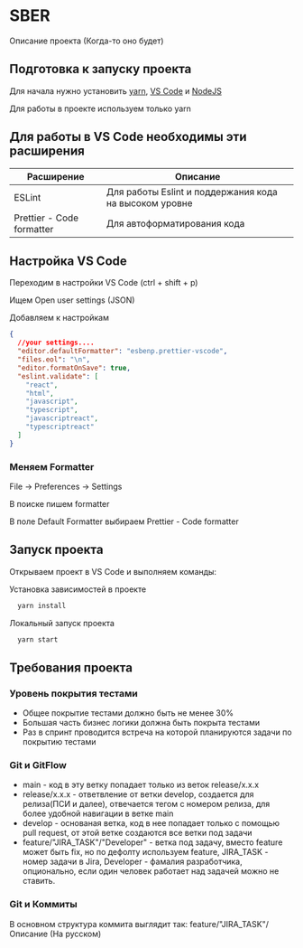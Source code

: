# SBER

Описание проекта (Когда-то оно будет)

## Подготовка к запуску проекта

Для начала нужно установить [yarn](sberusersoft), [VS Code](sberusersoft) и [NodeJS](sberusersoft)

Для работы в проекте используем только yarn

## Для работы в VS Code необходимы эти расширения

| Расширение                | Описание                                               |
| ------------------------- | ------------------------------------------------------ |
| ESLint                    | Для работы Eslint и поддержания кода на высоком уровне |
| Prettier - Code formatter | Для автоформатирования кода                            |

## Настройка VS Code

Переходим в настройки VS Code (ctrl + shift + p)

Ищем Open user settings (JSON)

Добавляем к настройкам

```json
{
  //your settings....
  "editor.defaultFormatter": "esbenp.prettier-vscode",
  "files.eol": "\n",
  "editor.formatOnSave": true,
  "eslint.validate": [
    "react",
    "html",
    "javascript",
    "typescript",
    "javascriptreact",
    "typescriptreact"
  ]
}
```

### Меняем Formatter

File -> Preferences -> Settings

В поиске пишем formatter

В поле Default Formatter выбираем Prettier - Code formatter

## Запуск проекта

Открываем проект в VS Code и выполняем команды:

Установка зависимостей в проекте

```bash
  yarn install
```

Локальный запуск проекта

```bash
  yarn start
```

## Требования проекта

### Уровень покрытия тестами

- Общее покрытие тестами должно быть не менее 30%
- Большая часть бизнес логики должна быть покрыта тестами
- Раз в спринт проводится встреча на которой планируются задачи по покрытию тестами

### Git и GitFlow

- main - код в эту ветку попадает только из веток release/x.x.x
- release/x.x.x - ответвление от ветки develop, создается для релиза(ПСИ и далее), отвечается тегом с номером релиза, для более удобной навигации в ветке main
- develop - основаная ветка, код в нее попадает только с помощью pull request, от этой ветке создаются все ветки под задачи
- feature/"JIRA_TASK"/"Developer" - ветка под задачу, вместо feature может быть fix, но по дефолту используем feature, JIRA_TASK - номер задачи в Jira, Developer - фамалия разработчика, опционально, если один человек работает над задачей можно не ставить.

### Git и Коммиты

В основном структура коммита выглядит так: feature/"JIRA_TASK"/Описание (На русском)
